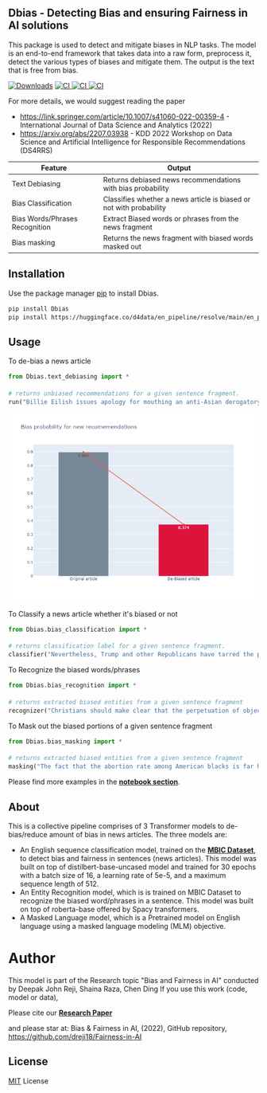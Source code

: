 ## Dbias - Detecting Bias and ensuring Fairness in AI solutions

This package is used to detect and mitigate biases in NLP tasks. The model is an end-to-end framework that takes data into a raw form, preprocess it, detect the various types of biases and mitigate them. The output is the text that is free from bias.

[![Downloads](https://static.pepy.tech/personalized-badge/dbias?period=total&units=international_system&left_color=grey&right_color=green&left_text=Downloads)](https://pepy.tech/project/dbias)
<a href="https://pypi.org/project/Dbias/">
    <img alt="CI" src="https://img.shields.io/badge/pypi-v0.1.3-orange">
</a>
<a href="https://youtu.be/Kb-cldoTMeM">
    <img alt="CI" src="https://img.shields.io/badge/Tutorial-Dbias-red">
</a>
<a href="https://youtu.be/Pb_nbveVWQg">
    <img alt="CI" src="https://img.shields.io/badge/Research%20Paper-Video-green">
</a>

For more details, we would suggest reading the paper
- https://link.springer.com/article/10.1007/s41060-022-00359-4 - International Journal of Data Science and Analytics (2022)
- https://arxiv.org/abs/2207.03938 - KDD 2022 Workshop on Data Science and Artificial Intelligence for Responsible Recommendations (DS4RRS)

| Feature  | Output  |
|---|---|
| Text Debiasing  | Returns debiased news recommendations with bias probability |
| Bias Classification | Classifies whether a news article is biased or not with probability |
| Bias Words/Phrases Recognition | Extract Biased words or phrases from the news fragment |
| Bias masking  | Returns the news fragment with biased words masked out |

## Installation

Use the package manager [pip](https://pip.pypa.io/en/stable/) to install Dbias.

```bash
pip install Dbias
pip install https://huggingface.co/d4data/en_pipeline/resolve/main/en_pipeline-any-py3-none-any.whl
```

## Usage

To de-bias a news article
```python
from Dbias.text_debiasing import * 

# returns unbiased recommendations for a given sentence fragment.
run("Billie Eilish issues apology for mouthing an anti-Asian derogatory term in a resurfaced video.", show_plot = True)
```
<img src="plots/bias probability plot.png" alt="drawing" />

To Classify a news article whether it's biased or not
```python
from Dbias.bias_classification import *

# returns classification label for a given sentence fragment.
classifier("Nevertheless, Trump and other Republicans have tarred the protests as havens for terrorists intent on destroying property.")
```

To Recognize the biased words/phrases
```python
from Dbias.bias_recognition import *

# returns extracted biased entities from a given sentence fragment
recognizer("Christians should make clear that the perpetuation of objectionable vaccines and the lack of alternatives is a kind of coercion.")
```

To Mask out the biased portions of a given sentence fragment
```python
from Dbias.bias_masking import *

# returns extracted biased entities from a given sentence fragment
masking("The fact that the abortion rate among American blacks is far higher than the rate for whites is routinely chronicled and mourned.")
```

Please find more examples in the [**notebook section**](https://github.com/dreji18/Fairness-in-AI/tree/main/example%20notebooks).

## About
This is a collective pipeline comprises of 3 Transformer models to de-bias/reduce amount of bias in news articles. The three models are:
- An English sequence classification model, trained on the [**MBIC Dataset**](https://github.com/Media-Bias-Group/Neural-Media-Bias-Detection-Using-Distant-Supervision-With-BABE), to detect bias and fairness in sentences (news articles). This model was built on top of distilbert-base-uncased model and trained for 30 epochs with a batch size of 16, a learning rate of 5e-5, and a maximum sequence length of 512.
- An Entity Recognition model, which is is trained on MBIC Dataset to recognize the biased word/phrases in a sentence. This model was built on top of roberta-base offered by Spacy transformers.
- A Masked Language model, which is a Pretrained model on English language using a masked language modeling (MLM) objective.

# Author
This model is part of the Research topic "Bias and Fairness in AI" conducted by Deepak John Reji, Shaina Raza, Chen Ding If you use this work (code, model or data), 

Please cite our [**Research Paper**](https://arxiv.org/abs/2208.05777) 

and please star at: Bias & Fairness in AI, (2022), GitHub repository, https://github.com/dreji18/Fairness-in-AI

## License
[MIT](https://choosealicense.com/licenses/mit/) License

